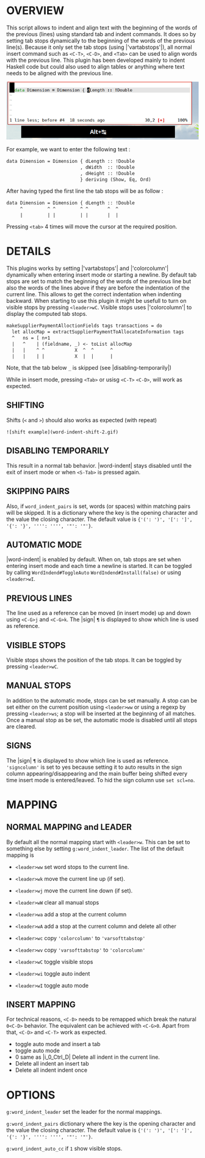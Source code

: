# OVERVIEW
This script allows to indent and align text with the beginning of the
words of the previous (lines) using standard tab and indent commands.
It does so by setting tab stops dynamically to the beginning of the
words of the previous line(s). Because it  only set the tab stops (using
|'vartabstops'|), all
normal insert command such as `<C-T>`, `<C-D>`, and `<Tab>` can be used
to align words with the previous line.
This plugin has been developed mainly to indent Haskell code but could
also used to align tables or anything where text needs to be aligned with
the previous line.

   ![example](word-indent-cc.gif)

For example, we want to enter the following text :


    data Dimension = Dimension { dLength :: !Double
                               , dWidth  :: !Double
                               , dHeight :: !Double
                               } deriving (Show, Eq, Ord)


After having typed the first line the tab stops will be as follow :


    data Dimension = Dimension { dLength :: !Double
         ^         ^ ^         ^ ^       ^  ^
         |         | |         | |       |  |

Pressing `<tab>` 4 times will move the cursor at the required position.



# DETAILS
This plugins works by setting |'vartabstops'| and |'colorcolumn'| dynamically
when entering insert mode or starting a newline.
By default tab stops are set to match the beginning of the words of the
previous line but also the words of the lines above if they are before
the indentation of the current line.
This allows to get the correct indentation when indenting backward.
When starting to use this plugin it might be usefull to turn on visible
stops by pressing `<leader>wC`.
Visible stops uses |'colorcolumn'| to display the computed tab stops.


    makeSupplierPaymentAlloctionFields tags transactions = do
      let allocMap = extractSupplierPaymentToAllocateInformation tags
      ^   ns = [ n+1
      |   ^    | (fieldname, _) <- toList allocMap
      |   |    ^ ^           X  ^  ^      ^
      |   |    | |           X  |  |      |

Note, that the tab below `_` is skipped (see |disabling-temporarily|)

While in insert mode, pressing `<Tab>` or usisg `<C-T>` `<C-D>`, will work
as expected.

## SHIFTING
Shifts (`<` and `>`) should also works as expected (with repeat)

    ![shift example](word-indent-shift-2.gif)

## DISABLING TEMPORARILY

This result in a normal tab behavior. |word-indent|  stays disabled until
the exit of insert mode
or when `<S-Tab>` is pressed again.


## SKIPPING PAIRS
Also, if  `word_indent_pairs` is set, words (or spaces) within matching
pairs will be skipped.
It is a dictionary where the key is the opening character and the value
the closing character.
The default value is `{'(': ')', '[': ']', '{': '}', '''': '''', '"': '"'}`.

## AUTOMATIC MODE
|word-indent| is enabled by default. When on, tab stops are set when
entering insert mode and each time a newline is started.
It can be toggled by calling `WordIndend#ToggleAuto`
`WordIndend#Install(false)` or using `<leader>wI`.

## PREVIOUS LINES
The line used as a reference can be moved (in insert mode) up and down using
`<C-G>j` and `<C-G>k`.
The |sign| `¶` is displayed to show which line is used as reference.
## VISIBLE STOPS
Visible stops shows the position of the tab stops. It can be toggled by
pressing `<leader>wC`.

## MANUAL STOPS
In addition to the automatic mode, stops can be set manually. A stop can
be set either on the current position using `<leader>ww` or using a regexp
by  pressing `<leader>ws`; a stop will be inserted at the beginning of
all matches.
Once a manual stop as be set, the automatic mode is disabled until all
stops are cleared.

## SIGNS
The |sign| `¶` is displayed to show which line is used as reference.
`'signcolumn'` is set to yes because setting it to auto results in the sign
column appearing/disappearing and the main buffer being shifted every time
insert mode is entered/leaved.
To hid the sign column use `set scl=no`.


# MAPPING
## NORMAL MAPPING and LEADER
By default all the normal mapping start with `<leader>w`. This can be
set to something else by setting `g:word_indent_leader`. The list of the
default mapping is

- `<leader>ww` set word stops to the current line.
- `<leader>wk` move the current line up (if set).
- `<leader>wj` move the current line down (if set).
- `<leader>wW` clear all manual stops

- `<leader>wa` add a stop at the current column
- `<leader>wA` add a stop at the current column and delete all other

- `<leader>wc` copy `'colorcolumn'` to `'varsofttabstop'`
- `<leader>wv` copy `'varsofttabstop'` to `'colorcolumn'`
- `<leader>wC` toggle visible stops

- `<leader>wi` toggle auto indent
- `<leader>wI` toggle auto mode


## INSERT MAPPING
For technical reasons, `<C-D>` needs to be remapped which break the natural
`0<C-D>` behavior.
The equivalent can be achieved with `<C-G>0`. Apart from that, `<C-D>`
and `<C-T>` work as expected.

- <S-Tab>      toggle auto mode and insert a tab
- <C-G><C-G>   toggle auto mode
- <C-G>0       same as |i_0_Ctrl_D| Delete all indent in the current line.
- <C-G><Tab>   Delete all indent an insert tab
- <C-G><S-Tab>   Delete all indent indent once

# OPTIONS
`g:word_indent_leader` set the leader for the normal mappings.

`g:word_indent_pairs`  dictionary where the key is the opening character
and the value the closing character.
The default value is `{'(': ')', '[': ']', '{': '}', '''': '''', '"': '"'}`.

`g:word_indent_auto_cc` if `1` show visible stops.
















